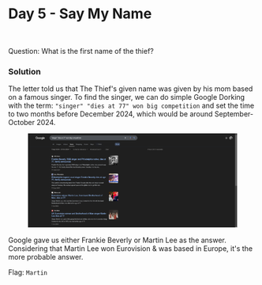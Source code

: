 # Day 5 - Say My Name

<figure><img src="../../../.gitbook/assets/Day5_Letter (1).png" alt="" width="375"><figcaption></figcaption></figure>

Question: What is the first name of the thief?

### Solution

The letter told us that The Thief's given name was given by his mom based on a famous singer. To find the singer, we can do simple Google Dorking with the term: `"singer" "dies at 77" won big competition` and set the time to two months before December 2024, which would be around September-October 2024.

<figure><img src="../../../.gitbook/assets/image (6) (1) (1) (1).png" alt=""><figcaption></figcaption></figure>

Google gave us either Frankie Beverly or Martin Lee as the answer. Considering that Martin Lee won Eurovision & was based in Europe, it's the more probable answer.

Flag: `Martin`
